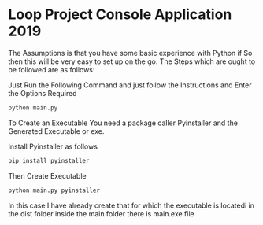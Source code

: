 # Loop Project Console Application 2019

The Assumptions is that you have some basic experience with Python if So then this will be very easy
to set up on the go. The Steps which are ought to be followed are as follows: 

Just Run the Following Command and just follow the Instructions and Enter the Options Required

```bash
python main.py 
```

To  Create an Executable You need a package caller Pyinstaller and the Generated Executable or exe.

Install Pyinstaller as follows
```bash
pip install pyinstaller
```

Then Create Executable
```bash
python main.py pyinstaller
```

In this case I have already create that for which the executable is locatedi in the dist folder 
inside the main folder there is main.exe file